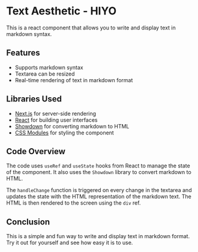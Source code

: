 # Text Aesthetic - HIYO

This is a react component that allows you to write and display text in markdown syntax.

## Features

- Supports markdown syntax
- Textarea can be resized
- Real-time rendering of text in markdown format

## Libraries Used

- [Next.js](https://nextjs.org/) for server-side rendering
- [React](https://reactjs.org/) for building user interfaces
- [Showdown](https://github.com/showdownjs/showdown) for converting markdown to HTML
- [CSS Modules](https://github.com/css-modules/css-modules) for styling the component

## Code Overview

The code uses `useRef` and `useState` hooks from React to manage the state of the component. It also uses the `Showdown` library to convert markdown to HTML.

The `handleChange` function is triggered on every change in the textarea and updates the state with the HTML representation of the markdown text. The HTML is then rendered to the screen using the `div` ref.

## Conclusion

This is a simple and fun way to write and display text in markdown format. Try it out for yourself and see how easy it is to use.
